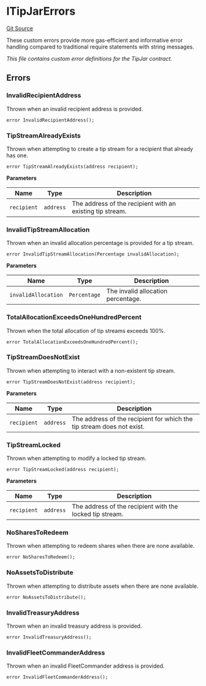 # ITipJarErrors
[Git Source](https://github.com/OasisDEX/summer-earn-protocol/blob/f5de2d90d66614e7bd59fd42a9d06b870fe474cd/src/errors/ITipJarErrors.sol)

These custom errors provide more gas-efficient and informative error handling
compared to traditional require statements with string messages.

*This file contains custom error definitions for the TipJar contract.*


## Errors
### InvalidRecipientAddress
Thrown when an invalid recipient address is provided.


```solidity
error InvalidRecipientAddress();
```

### TipStreamAlreadyExists
Thrown when attempting to create a tip stream for a recipient that already has one.


```solidity
error TipStreamAlreadyExists(address recipient);
```

**Parameters**

|Name|Type|Description|
|----|----|-----------|
|`recipient`|`address`|The address of the recipient with an existing tip stream.|

### InvalidTipStreamAllocation
Thrown when an invalid allocation percentage is provided for a tip stream.


```solidity
error InvalidTipStreamAllocation(Percentage invalidAllocation);
```

**Parameters**

|Name|Type|Description|
|----|----|-----------|
|`invalidAllocation`|`Percentage`|The invalid allocation percentage.|

### TotalAllocationExceedsOneHundredPercent
Thrown when the total allocation of tip streams exceeds 100%.


```solidity
error TotalAllocationExceedsOneHundredPercent();
```

### TipStreamDoesNotExist
Thrown when attempting to interact with a non-existent tip stream.


```solidity
error TipStreamDoesNotExist(address recipient);
```

**Parameters**

|Name|Type|Description|
|----|----|-----------|
|`recipient`|`address`|The address of the recipient for which the tip stream does not exist.|

### TipStreamLocked
Thrown when attempting to modify a locked tip stream.


```solidity
error TipStreamLocked(address recipient);
```

**Parameters**

|Name|Type|Description|
|----|----|-----------|
|`recipient`|`address`|The address of the recipient with the locked tip stream.|

### NoSharesToRedeem
Thrown when attempting to redeem shares when there are none available.


```solidity
error NoSharesToRedeem();
```

### NoAssetsToDistribute
Thrown when attempting to distribute assets when there are none available.


```solidity
error NoAssetsToDistribute();
```

### InvalidTreasuryAddress
Thrown when an invalid treasury address is provided.


```solidity
error InvalidTreasuryAddress();
```

### InvalidFleetCommanderAddress
Thrown when an invalid FleetCommander address is provided.


```solidity
error InvalidFleetCommanderAddress();
```

